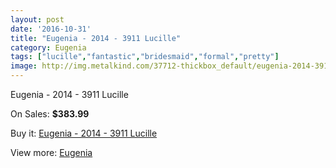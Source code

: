 ```yaml
---
layout: post
date: '2016-10-31'
title: "Eugenia - 2014 - 3911 Lucille"
category: Eugenia
tags: ["lucille","fantastic","bridesmaid","formal","pretty"]
image: http://img.metalkind.com/37712-thickbox_default/eugenia-2014-3911-lucille.jpg
---
```

Eugenia - 2014 - 3911 Lucille

On Sales: **$383.99**
<a href="https://www.metalkind.com/en/eugenia/11785-eugenia-2014-3911-lucille.html"><amp-img layout="responsive" width="600" height="600" src="//img.metalkind.com/37712-thickbox_default/eugenia-2014-3911-lucille.jpg" alt="Eugenia - 2014 - 3911 Lucille 0" /></a>
<a href="https://www.metalkind.com/en/eugenia/11785-eugenia-2014-3911-lucille.html"><amp-img layout="responsive" width="600" height="600" src="//img.metalkind.com/37714-thickbox_default/eugenia-2014-3911-lucille.jpg" alt="Eugenia - 2014 - 3911 Lucille 1" /></a>

Buy it: [Eugenia - 2014 - 3911 Lucille](https://www.metalkind.com/en/eugenia/11785-eugenia-2014-3911-lucille.html "Eugenia - 2014 - 3911 Lucille")

View more: [Eugenia](https://www.metalkind.com/en/47-eugenia "Eugenia")